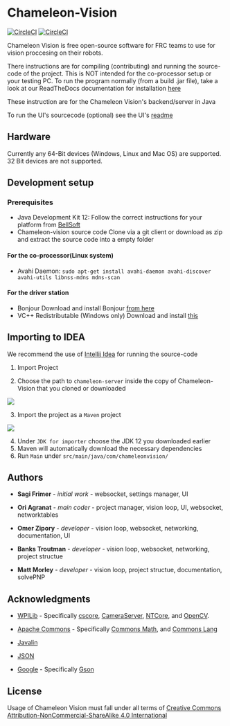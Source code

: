 

# Chameleon-Vision

[![CircleCI](https://img.shields.io/circleci/build/github/Chameleon-Vision/chameleon-vision/dev?label=dev&logo=name)](https://circleci.com/gh/Chameleon-Vision/workflows/chameleon-vision/tree/dev)
[![CircleCI](https://img.shields.io/circleci/build/github/Chameleon-Vision/chameleon-vision/master?label=master&logo=name)](https://circleci.com/gh/Chameleon-Vision/workflows/chameleon-vision/tree/master)

Chameleon Vision is free open-source software for FRC teams to use for vision proccesing on their robots.


There instructions are for compiling (contributing) and running the source-code of the project.
This is NOT intended for the co-processor setup or your testing PC. 
To run the program normally (from a build .jar file), take a look at our ReadTheDocs documentation for installation [here](https://chameleon-vision.readthedocs.io/en/latest/installation/coprocessor-setup.html)


These instruction are for the Chameleon Vision's backend/server in Java

To run the UI's sourcecode (optional) see the UI's [readme](https://github.com/Chameleon-Vision/chameleon-vision/blob/master/chameleon-client/README.md)

## Hardware
Currently any 64-Bit devices (Windows, Linux and Mac OS) are supported.  
32 Bit devices are not supported.

## Development setup

### Prerequisites

- Java Development Kit 12: 
Follow the correct instructions for your platform from [BellSoft](https://bell-sw.com/pages/liberica_install_guide-12.0.2/)
- Chameleon-vision source code
Clone via a git client or download as zip and extract the source code into a empty folder
#### For the co-processor(Linux system)
- Avahi Daemon:
`sudo apt-get install avahi-daemon avahi-discover avahi-utils libnss-mdns mdns-scan`

#### For the driver station

- Bonjour
Download and install Bonjour [from here](https://support.apple.com/kb/DL999?locale=en_US)
- VC++ Redistributable  (Windows only)
Download and install [this](https://aka.ms/vs/16/release/vc_redist.x64.exe) 

## Importing to IDEA
We recommend the use of [Intellij Idea](https://www.jetbrains.com/idea/) for running the source-code

1. Import Project 

2. Choose the path to `chameleon-server` inside the copy of Chameleon-Vision that you cloned or downloaded

![](https://i.vgy.me/KmrzCV.png)

3. Import the project as a `Maven` project

![](https://i.vgy.me/2ltb7B.png)

4. Under `JDK for importer` choose the JDK 12 you downloaded earlier
5. Maven will automatically download the necessary dependencies 
6. Run `Main` under `src/main/java/com/chameleonvision/`
 
## Authors

*  **Sagi Frimer** - *initial work* - websocket, settings manager, UI

*  **Ori Agranat** - *main coder* - project manager, vision loop, UI, websocket, networktables

*  **Omer Zipory** - *developer* - vision loop, websocket, networking, documentation, UI

*  **Banks Troutman** - *developer* - vision loop, websocket, networking, project structue

*  **Matt Morley** - *developer* - vision loop, project structue, documentation, solvePNP


## Acknowledgments

* [WPILib](https://github.com/wpilibsuite) - Specifically [cscore](https://github.com/wpilibsuite/allwpilib/tree/master/cscore), [CameraServer](https://github.com/wpilibsuite/allwpilib/tree/master/cameraserver), [NTCore](https://github.com/wpilibsuite/allwpilib/tree/master/ntcore), and [OpenCV](https://github.com/wpilibsuite/thirdparty-opencv). 

* [Apache Commons](https://commons.apache.org/) - Specifically [Commons Math](https://commons.apache.org/proper/commons-math/), and [Commons Lang](https://commons.apache.org/proper/commons-lang/)

* [Javalin](https://javalin.io/)

* [JSON](https://json.org)

* [Google](https://github.com/google) - Specifically [Gson](https://github.com/google/gson)

## License  
Usage of Chameleon Vision must fall under all terms of [Creative Commons Attribution-NonCommercial-ShareAlike 4.0 International](https://creativecommons.org/licenses/by-nc-sa/4.0/legalcode)
